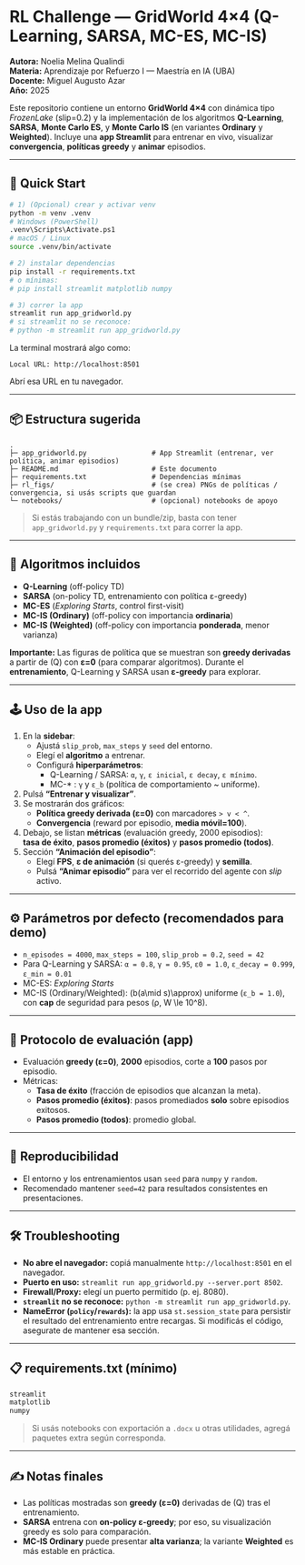
# RL Challenge — GridWorld 4×4 (Q-Learning, SARSA, MC-ES, MC-IS)

**Autora:** Noelia Melina Qualindi  
**Materia:** Aprendizaje por Refuerzo I — Maestría en IA (UBA)  
**Docente:** Miguel Augusto Azar  
**Año:** 2025

Este repositorio contiene un entorno **GridWorld 4×4** con dinámica tipo *FrozenLake* (slip=0.2)
y la implementación de los algoritmos **Q-Learning**, **SARSA**, **Monte Carlo ES**, y **Monte Carlo IS**
(en variantes **Ordinary** y **Weighted**). Incluye una **app Streamlit** para entrenar en vivo,
visualizar **convergencia**, **políticas greedy** y **animar** episodios.

---

## 🚀 Quick Start

```bash
# 1) (Opcional) crear y activar venv
python -m venv .venv
# Windows (PowerShell)
.venv\Scripts\Activate.ps1
# macOS / Linux
source .venv/bin/activate

# 2) instalar dependencias
pip install -r requirements.txt
# o mínimas:
# pip install streamlit matplotlib numpy

# 3) correr la app
streamlit run app_gridworld.py
# si streamlit no se reconoce:
# python -m streamlit run app_gridworld.py
```

La terminal mostrará algo como:
```
Local URL: http://localhost:8501
```
Abrí esa URL en tu navegador.

---

## 📦 Estructura sugerida

```
.
├─ app_gridworld.py                # App Streamlit (entrenar, ver política, animar episodios)
├─ README.md                       # Este documento
├─ requirements.txt                # Dependencias mínimas
├─ rl_figs/                        # (se crea) PNGs de políticas / convergencia, si usás scripts que guardan
└─ notebooks/                      # (opcional) notebooks de apoyo
```

> Si estás trabajando con un bundle/zip, basta con tener `app_gridworld.py` y `requirements.txt` para correr la app.

---

## 🧠 Algoritmos incluidos

- **Q-Learning** (off-policy TD)  
- **SARSA** (on-policy TD, entrenamiento con política ε-greedy)  
- **MC-ES** (*Exploring Starts*, control first-visit)  
- **MC-IS (Ordinary)** (off-policy con importancia **ordinaria**)  
- **MC-IS (Weighted)** (off-policy con importancia **ponderada**, menor varianza)

**Importante:** Las figuras de política que se muestran son **greedy derivadas** a partir de \(Q\) con **ε=0** (para comparar algoritmos).
Durante el **entrenamiento**, Q-Learning y SARSA usan **ε-greedy** para explorar.

---

## 🕹️ Uso de la app

1. En la **sidebar**:
   - Ajustá `slip_prob`, `max_steps` y `seed` del entorno.
   - Elegí el **algoritmo** a entrenar.
   - Configurá **hiperparámetros**:
     - Q-Learning / SARSA: `α`, `γ`, `ε inicial`, `ε decay`, `ε mínimo`.
     - MC-* : `γ` y `ε_b` (política de comportamiento ~ uniforme).
2. Pulsá **“Entrenar y visualizar”**.
3. Se mostrarán dos gráficos:
   - **Política greedy derivada (ε=0)** con marcadores `> v < ^`.
   - **Convergencia** (reward por episodio, **media móvil=100**).
4. Debajo, se listan **métricas** (evaluación greedy, 2000 episodios):  
   **tasa de éxito**, **pasos promedio (éxitos)** y **pasos promedio (todos)**.
5. Sección **“Animación del episodio”**:
   - Elegí **FPS**, **ε de animación** (si querés ε-greedy) y **semilla**.
   - Pulsá **“Animar episodio”** para ver el recorrido del agente con *slip* activo.

---

## ⚙️ Parámetros por defecto (recomendados para demo)

- `n_episodes = 4000`, `max_steps = 100`, `slip_prob = 0.2`, `seed = 42`
- Para Q-Learning y SARSA: `α = 0.8`, `γ = 0.95`, `ε0 = 1.0`, `ε_decay = 0.999`, `ε_min = 0.01`
- MC-ES: *Exploring Starts*
- MC-IS (Ordinary/Weighted): \(b(a\mid s)\approx\) uniforme (`ε_b = 1.0`), con **cap** de seguridad para pesos \(ρ, W \le 10^8\).

---

## 🧪 Protocolo de evaluación (app)

- Evaluación **greedy (ε=0)**, **2000** episodios, corte a **100** pasos por episodio.
- Métricas:
  - **Tasa de éxito** (fracción de episodios que alcanzan la meta).
  - **Pasos promedio (éxitos)**: pasos promediados **solo** sobre episodios exitosos.
  - **Pasos promedio (todos)**: promedio global.

---

## 🔁 Reproducibilidad

- El entorno y los entrenamientos usan `seed` para `numpy` y `random`.
- Recomendado mantener `seed=42` para resultados consistentes en presentaciones.

---

## 🛠️ Troubleshooting

- **No abre el navegador:** copiá manualmente `http://localhost:8501` en el navegador.
- **Puerto en uso:** `streamlit run app_gridworld.py --server.port 8502`.
- **Firewall/Proxy:** elegí un puerto permitido (p. ej. 8080).
- **`streamlit` no se reconoce:** `python -m streamlit run app_gridworld.py`.
- **NameError (`policy`/`rewards`):** la app usa `st.session_state` para persistir el resultado del entrenamiento entre recargas. Si modificás el código, asegurate de mantener esa sección.

---

## 📋 requirements.txt (mínimo)

```txt
streamlit
matplotlib
numpy
```

> Si usás notebooks con exportación a `.docx` u otras utilidades, agregá paquetes extra según corresponda.

---

## ✍️ Notas finales

- Las políticas mostradas son **greedy (ε=0)** derivadas de \(Q\) tras el entrenamiento.
- **SARSA** entrena con **on-policy ε-greedy**; por eso, su visualización greedy es solo para comparación.
- **MC-IS Ordinary** puede presentar **alta varianza**; la variante **Weighted** es más estable en práctica.
